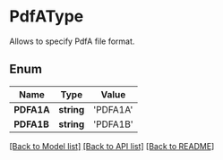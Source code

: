 # PdfAType
Allows to specify PdfA file format.

## Enum
Name | Type | Value
------------ | ------------- | -------------
**PDFA1A** | **string** | 'PDFA1A'
**PDFA1B** | **string** | 'PDFA1B'


[[Back to Model list]](../README.md#documentation-for-models) [[Back to API list]](../README.md#documentation-for-api-endpoints) [[Back to README]](../README.md)


